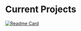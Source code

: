 
<!-- current projects -->
# Current Projects

[![Readme Card](https://github-readme-stats.vercel.app/api/pin/?username=tarasermolenko&repo=RAT&theme=react)](https://github.com/tarasermolenko/RAT)

